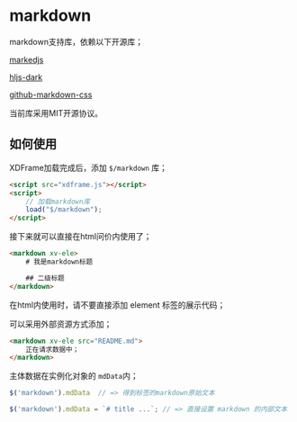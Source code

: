 # markdown

markdown支持库，依赖以下开源库；

[markedjs](https://github.com/markedjs/marked)

[hljs-dark](https://github.com/dracula/highlightjs)

[github-markdown-css](https://github.com/sindresorhus/github-markdown-css)

当前库采用MIT开源协议。

## 如何使用

XDFrame加载完成后，添加 `$/markdown` 库；

```html
<script src="xdframe.js"></script>
<script>
    // 加载markdown库
    load("$/markdown");
</script>
```

接下来就可以直接在html问价内使用了；

```html
<markdown xv-ele>
    # 我是markdown标题

    ## 二级标题
</markdown>
```

在html内使用时，请不要直接添加 element 标签的展示代码；

可以采用外部资源方式添加；

```html
<markdown xv-ele src="README.md">
    正在请求数据中；
</markdown>
```

主体数据在实例化对象的 `mdData`内；

```javascript
$('markdown').mdData  // => 得到标签的markdown原始文本

$('markdown').mdData = `# title ...`; // => 直接设置 markdown 的内部文本
```
